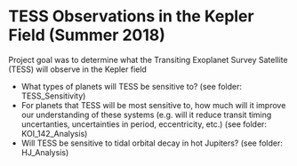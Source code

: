 # TESS Observations in the Kepler Field (Summer 2018)
Project goal was to determine what the Transiting Exoplanet Survey Satellite (TESS) will observe in the Kepler field
- What types of planets will TESS be sensitive to? (see folder: TESS_Sensitivity)
- For planets that TESS will be most sensitive to, how much will it improve our understanding of these systems (e.g. will it reduce transit timing uncertanties, uncertainties in period, eccentricity, etc.) (see folder: KOI_142_Analysis)
- Will TESS be sensitive to tidal orbital decay in hot Jupiters? (see folder: HJ_Analysis)

